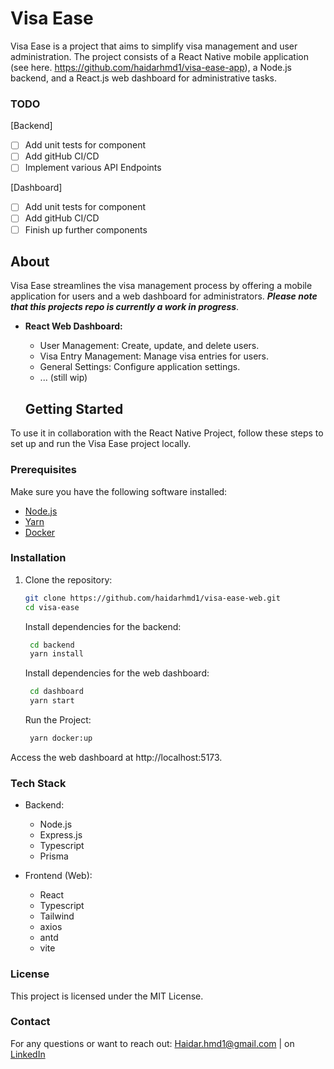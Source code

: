 # Visa Ease

Visa Ease is a project that aims to simplify visa management and user administration. The project consists of a React Native mobile application (see here. https://github.com/haidarhmd1/visa-ease-app), a Node.js backend, and a React.js web dashboard for administrative tasks.

### TODO

[Backend]

- [ ] Add unit tests for component
- [ ] Add gitHub CI/CD
- [ ] Implement various API Endpoints

[Dashboard]

- [ ] Add unit tests for component
- [ ] Add gitHub CI/CD
- [ ] Finish up further components

## About

Visa Ease streamlines the visa management process by offering a mobile application for users and a web dashboard for administrators. **_Please note that this projects repo is currently a work in progress_**.

- **React Web Dashboard:**

  - User Management: Create, update, and delete users.
  - Visa Entry Management: Manage visa entries for users.
  - General Settings: Configure application settings.
  - ... (still wip)

  ## Getting Started

To use it in collaboration with the React Native Project, follow these steps to set up and run the Visa Ease project locally.

### Prerequisites

Make sure you have the following software installed:

- [Node.js](https://nodejs.org/)
- [Yarn](https://yarnpkg.com/)
- [Docker](https://www.docker.com/)

### Installation

1. Clone the repository:

   ```sh
   git clone https://github.com/haidarhmd1/visa-ease-web.git
   cd visa-ease
   ```

   Install dependencies for the backend:

   ```sh
    cd backend
    yarn install
   ```

   Install dependencies for the web dashboard:

   ```sh
    cd dashboard
    yarn start
   ```

   Run the Project:

   ```sh
    yarn docker:up
   ```

Access the web dashboard at http://localhost:5173.

### Tech Stack

- Backend:

  - Node.js
  - Express.js
  - Typescript
  - Prisma

- Frontend (Web):
  - React
  - Typescript
  - Tailwind
  - axios
  - antd
  - vite

### License

This project is licensed under the MIT License.

### Contact

For any questions or want to reach out: Haidar.hmd1@gmail.com | on
<a href="https://www.linkedin.com/in/haidar-hammoud-775602124/">LinkedIn</a>
